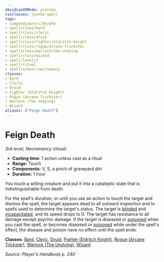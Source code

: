```yaml
---
obsidianUIMode: preview
cssclasses: json5e-spell
tags:
- compendium/src/5e/phb
- spell/class/bard
- spell/class/cleric
- spell/class/druid
- spell/class/fighter/eldritch-knight
- spell/class/rogue/arcane-trickster
- spell/class/warlock/the-undying
- spell/class/wizard
- spell/level/3
- spell/ritual
- spell/school/necromancy
classes:
- Bard
- Cleric
- Druid
- Fighter (Eldritch Knight)
- Rogue (Arcane Trickster)
- Warlock (The Undying)
- Wizard
aliases: ["Feign Death"]
---
```

# Feign Death
*3rd-level, Necromancy (ritual)*  

- **Casting time:** 1 action unless cast as a ritual
- **Range:** Touch
- **Components:** V, S, a pinch of graveyard dirt
- **Duration:** 1 hour

You touch a willing creature and put it into a cataleptic state that is indistinguishable from death.

For the spell's duration, or until you use an action to touch the target and dismiss the spell, the target appears dead to all outward inspection and to spells used to determine the target's status. The target is [blinded](/3-Mechanics/CLI/rules/conditions.md#blinded) and [incapacitated](/3-Mechanics/CLI/rules/conditions.md#incapacitated), and its speed drops to 0. The target has resistance to all damage except psychic damage. If the target is diseased or [poisoned](/3-Mechanics/CLI/rules/conditions.md#poisoned) when you cast the spell, or becomes diseased or [poisoned](/3-Mechanics/CLI/rules/conditions.md#poisoned) while under the spell's effect, the disease and poison have no effect until the spell ends.

**Classes**: [Bard](/3-Mechanics/CLI/classes/bard.md), [Cleric](/3-Mechanics/CLI/classes/cleric.md), [Druid](/3-Mechanics/CLI/classes/druid.md), [Fighter (Eldritch Knight)](/3-Mechanics/CLI/classes/fighter-eldritch-knight.md), [Rogue (Arcane Trickster)](/3-Mechanics/CLI/classes/rogue-arcane-trickster.md), [Warlock (The Undying)](/3-Mechanics/CLI/classes/warlock-the-undying-scag.md), [Wizard](/3-Mechanics/CLI/classes/wizard.md)

*Source: Player's Handbook p. 240*